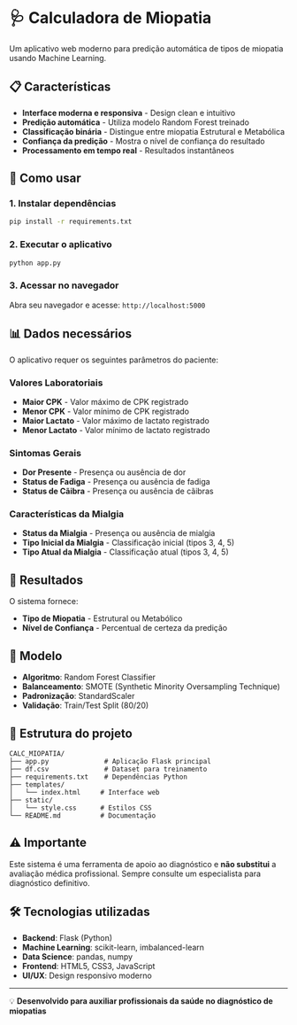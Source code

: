 # 🩺 Calculadora de Miopatia

Um aplicativo web moderno para predição automática de tipos de miopatia usando Machine Learning.

## 📋 Características

- **Interface moderna e responsiva** - Design clean e intuitivo
- **Predição automática** - Utiliza modelo Random Forest treinado
- **Classificação binária** - Distingue entre miopatia Estrutural e Metabólica
- **Confiança da predição** - Mostra o nível de confiança do resultado
- **Processamento em tempo real** - Resultados instantâneos

## 🚀 Como usar

### 1. Instalar dependências

```bash
pip install -r requirements.txt
```

### 2. Executar o aplicativo

```bash
python app.py
```

### 3. Acessar no navegador

Abra seu navegador e acesse: `http://localhost:5000`

## 📊 Dados necessários

O aplicativo requer os seguintes parâmetros do paciente:

### Valores Laboratoriais
- **Maior CPK** - Valor máximo de CPK registrado
- **Menor CPK** - Valor mínimo de CPK registrado  
- **Maior Lactato** - Valor máximo de lactato registrado
- **Menor Lactato** - Valor mínimo de lactato registrado

### Sintomas Gerais
- **Dor Presente** - Presença ou ausência de dor
- **Status de Fadiga** - Presença ou ausência de fadiga
- **Status de Cãibra** - Presença ou ausência de cãibras

### Características da Mialgia
- **Status da Mialgia** - Presença ou ausência de mialgia
- **Tipo Inicial da Mialgia** - Classificação inicial (tipos 3, 4, 5)
- **Tipo Atual da Mialgia** - Classificação atual (tipos 3, 4, 5)

## 🎯 Resultados

O sistema fornece:

- **Tipo de Miopatia** - Estrutural ou Metabólico
- **Nível de Confiança** - Percentual de certeza da predição

## 🔬 Modelo

- **Algoritmo**: Random Forest Classifier
- **Balanceamento**: SMOTE (Synthetic Minority Oversampling Technique)
- **Padronização**: StandardScaler
- **Validação**: Train/Test Split (80/20)

## 📁 Estrutura do projeto

```
CALC_MIOPATIA/
├── app.py              # Aplicação Flask principal
├── df.csv              # Dataset para treinamento
├── requirements.txt    # Dependências Python
├── templates/
│   └── index.html     # Interface web
├── static/
│   └── style.css      # Estilos CSS
└── README.md          # Documentação
```

## ⚠️ Importante

Este sistema é uma ferramenta de apoio ao diagnóstico e **não substitui** a avaliação médica profissional. Sempre consulte um especialista para diagnóstico definitivo.

## 🛠️ Tecnologias utilizadas

- **Backend**: Flask (Python)
- **Machine Learning**: scikit-learn, imbalanced-learn
- **Data Science**: pandas, numpy
- **Frontend**: HTML5, CSS3, JavaScript
- **UI/UX**: Design responsivo moderno

---

💡 **Desenvolvido para auxiliar profissionais da saúde no diagnóstico de miopatias** 